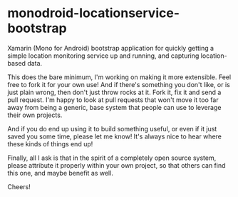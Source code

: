 monodroid-locationservice-bootstrap
===================================

Xamarin (Mono for Android) bootstrap application for quickly getting a simple location monitoring service up and running, and capturing location-based data.

This does the bare minimum, I'm working on making it more extensible. Feel free to fork it for your own use! And if there's something you don't like, or is just plain wrong, then don't just throw rocks at it. Fork it, fix it and send a pull request. I'm happy to look at pull requests that won't move it too far away from being a generic, base system that people can use to leverage their own projects.

And if you do end up using it to build something useful, or even if it just saved you some time, please let me know! It's always nice to hear where these kinds of things end up!

Finally, all I ask is that in the spirit of a completely open source system, please attribute it properly within your own project, so that others can find this one, and maybe benefit as well. 

Cheers!

